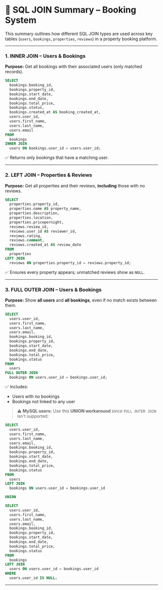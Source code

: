 # 📘 SQL JOIN Summary – Booking System

This summary outlines how different SQL JOIN types are used across key tables (`users`, `bookings`, `properties`, `reviews`) in a property booking platform.

---

###  1. INNER JOIN – Users & Bookings

**Purpose:** Get all bookings with their associated users (only matched records).

```sql
SELECT
  bookings.booking_id,
  bookings.property_id,
  bookings.start_date,
  bookings.end_date,
  bookings.total_price,
  bookings.status,
  bookings.created_at AS booking_created_at,
  users.user_id,
  users.first_name,
  users.last_name,
  users.email
FROM
  bookings
INNER JOIN
  users ON bookings.user_id = users.user_id;
```

✅ Returns only bookings that have a matching user.

---

###  2. LEFT JOIN – Properties & Reviews

**Purpose:** Get all properties and their reviews, **including** those with no reviews.

```sql
SELECT
  properties.property_id,
  properties.name AS property_name,
  properties.description,
  properties.location,
  properties.pricepernight,
  reviews.review_id,
  reviews.user_id AS reviewer_id,
  reviews.rating,
  reviews.comment,
  reviews.created_at AS review_date
FROM
  properties
LEFT JOIN
  reviews ON properties.property_id = reviews.property_id;
```

✅ Ensures every property appears; unmatched reviews show as `NULL`.

---

###  3. FULL OUTER JOIN – Users & Bookings

**Purpose:** Show **all users** and **all bookings**, even if no match exists between them.

```sql
SELECT
  users.user_id,
  users.first_name,
  users.last_name,
  users.email,
  bookings.booking_id,
  bookings.property_id,
  bookings.start_date,
  bookings.end_date,
  bookings.total_price,
  bookings.status
FROM
  users
FULL OUTER JOIN
  bookings ON users.user_id = bookings.user_id;
```

✅ Includes:

* Users with no bookings
* Bookings not linked to any user

> ⚠️ **MySQL users:** Use this **UNION workaround** since `FULL OUTER JOIN` isn't supported:

```sql
SELECT
  users.user_id,
  users.first_name,
  users.last_name,
  users.email,
  bookings.booking_id,
  bookings.property_id,
  bookings.start_date,
  bookings.end_date,
  bookings.total_price,
  bookings.status
FROM
  users
LEFT JOIN
  bookings ON users.user_id = bookings.user_id

UNION

SELECT
  users.user_id,
  users.first_name,
  users.last_name,
  users.email,
  bookings.booking_id,
  bookings.property_id,
  bookings.start_date,
  bookings.end_date,
  bookings.total_price,
  bookings.status
FROM
  bookings
LEFT JOIN
  users ON users.user_id = bookings.user_id
WHERE
  users.user_id IS NULL;
```

---
